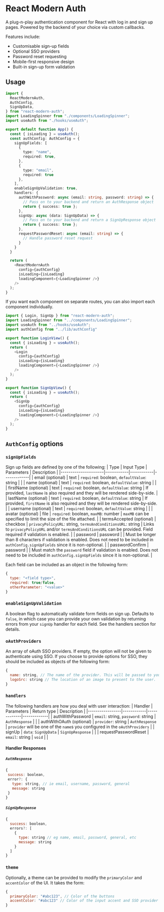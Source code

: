 # React Modern Auth

A plug-n-play authentication component for React with log in and sign up pages. Powered by the backend of your choice via custom callbacks.

Features include:
 - Customisable sign-up fields
 - Optional SSO providers
 - Password reset requesting
 - Mobile-first responsive design
 - Built-in sign-up form validation

## Usage
``` typescript
import {
  ReactModernAuth,
  AuthConfig,
  SignUpData,
} from "react-modern-auth";
import LoadingSpinner from "./components/LoadingSpinner";
import useAuth from "./hooks/useAuth";

export default function App() {
  const { isLoading } = useAuth();
  const authConfig: AuthConfig = {
    signUpFields: [
      {
        type: "name",
        required: true,
      },
      {
        type: "email",
        required: true
      },
    ],
    enableSignUpValidation: true,
    handlers: {
      authWithPassword: async (email: string, password: string) => {
        // Pass on to your backend and return an AuthResponse object
        return { success: true };
      },
      signUp: async (data: SignUpData) => {
        // Pass on to your backend and return a SignUpResponse object
        return { success: true };
      },
      requestPasswordReset: async (email: string) => {
        // Handle password reset request
      }
    }
  }

  return (
    <ReactModernAuth
      config={authConfig}
      isLoading={isLoading}
      loadingComponent={<LoadingSpinner />}
    />
  );
}
```

If you want each component on separate routes, you can also import each component individually.
``` typescript
import { Login, SignUp } from "react-modern-auth";
import LoadingSpinner from "../components/LoadingSpinner";
import useAuth from "../hooks/useAuth";
import authConfig from "../lib/authConfig"

export function LoginView() {
  const { isLoading } = useAuth();
  return (
    <Login
      config={authConfig}
      isLoading={isLoading}
      loadingComponent={<LoadingSpinner />}
    />
  );
}

export function SignUpView() {
  const { isLoading } = useAuth();
  return (
    <SignUp
      config={authConfig}
      isLoading={isLoading}
      loadingComponent={<LoadingSpinner />}
    />
  );
}
```

## `AuthConfig` options
### `signUpFields`
Sign up fields are defined by one of the following:
| Type                 | Input Type | Parameters | Description |
|----------------------|------------|------------|-------------|
| email (optional)          | text       | `required`: boolean, `defaultValue`: string |    |
| name (optional)           | text       | `required`: boolean, `defaultValue`: string |    |
| firstName (optional)      | text       | `required`: boolean, `defaultValue`: string | If provided, `lastName` is also required and they will be rendered side-by-side. |
| lastName (optional)       | text       | `required`: boolean, `defaultValue`: string | If provided, `firstName` is also required and they will be rendered side-by-side. |
| username (optional)       | text       | `required`: boolean, `defaultValue`: string |    |
| avatar (optional)         | file       | `required`: boolean, `maxMB`: number | `maxMB` can be specified to limit the size of the file attached. |
| termsAccepted (optional)  | checkbox   | `privacyPolicyURL`: string, `termsAndConditionsURL`: string | Links to `privacyPolicyURL` and/or `termsAndConditionsURL` can be provided. Field required if validation is enabled. |
| password             | password   | | Must be longer than 8 characters if validation is enabled. Does not need to be included in `authConfig.signUpFields` since it is non-optional. |
| passwordConfirm      | password   | | Must match the `password` field if validation is enabled. Does not need to be included in `authConfig.signUpFields` since it is non-optional. |

Each field can be included as an object in the following form:
```javascript
{
  type: "<field type>",
  required: true/false,
  otherParameter: "<value>"
}
```

### `enableSignUpValidation`
A boolean flag to automatically validate form fields on sign up. Defaults to `false`, in which case you can provide your own validation by returning errors from your `signUp` handler for each field. See the handlers section for details.

### `oAuthProviders`
An array of oAuth SSO providers. If empty, the option will not be given to authenticate using SSO. If you choose to provide options for SSO, they should be included as objects of the following form:
``` javascript
{
  name: string, // The name of the provider. This will be passed to your authWithOAuth handler in the `provider` argument.
  logoSrc: string // The location of an image to present to the user.
}
```

### `handlers`
The following handlers are how you deal with user interaction:
| Handler | Parameters | Return type | Description |
|-----------------|------------|-------------|-------------|
| authWithPassword | `email`: string, `password`: string | `AuthResponse` | |
| authWithOAuth (optional) | `provider`: string | `AuthResponse`   | `provider` will be one of the `name`s you configured in the `oAuthProviders`   |
| signUp | `data`: `SignUpData` | `SignUpResponse`   | |
| requestPasswordReset | `email`: string | `void` | |

#### Handler Responses
##### `AuthResponse`
 ``` javascript
 {
  success: boolean,
  error?: {
    type: string, // ie email, username, password, general
    message: string
  }
 }
 ```
##### `SignUpResponse`
  ```javascript
  {
    success: boolean,
    errors?: [
      {
        type: string // eg name, email, password, general, etc
        message: string
      }
    ]
  }
  ```

### `theme`
Optionally, a theme can be provided to modify the `primaryColor` and `accentColor` of the UI. It takes the form:
``` javascript
{
  primaryColor: "#abc123", // Color of the buttons
  accentColor: "#abc123" // Color of the input accent and SSO provider containers
}
```